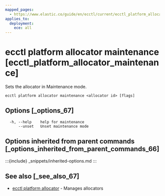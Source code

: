 ```yaml
---
mapped_pages:
  - https://www.elastic.co/guide/en/ecctl/current/ecctl_platform_allocator_maintenance.html
applies_to:
  deployment:
    ece: all
---
```


# ecctl platform allocator maintenance [ecctl_platform_allocator_maintenance]

Sets the allocator in Maintenance mode.

```
ecctl platform allocator maintenance <allocator id> [flags]
```


## Options [_options_67]

```
  -h, --help    help for maintenance
      --unset   Unset maintenance mode
```


## Options inherited from parent commands [_options_inherited_from_parent_commands_66]

:::{include} _snippets/inherited-options.md
:::


## See also [_see_also_67]

* [ecctl platform allocator](/reference/ecctl_platform_allocator.md) - Manages allocators
